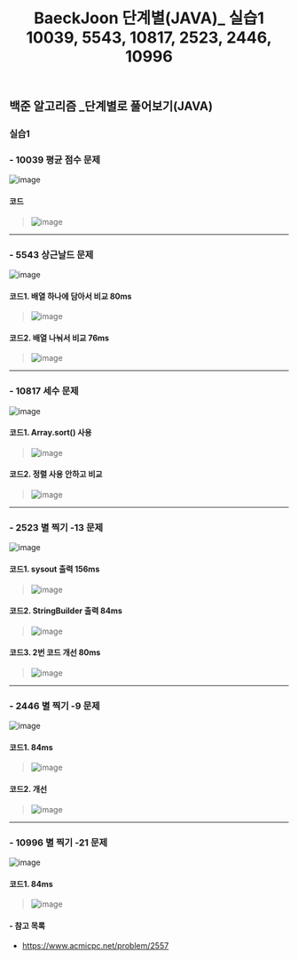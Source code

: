 ﻿---
layout: single
title: "BaeckJoon 단계별(JAVA)_ 실습1 10039, 5543, 10817, 2523, 2446, 10996"
read_time: true
categories: 
 - BaeckJoon 
tags: 
 - Algorithm
 - BaeckJoon 
last_modified_at: '2020-07-07 11:01:00 +0800'
toc: true
toc_sticky: true
toc_label: 목차
---
## 백준 알고리즘 _단계별로 풀어보기(JAVA)
### 실습1
### - 10039 평균 점수 문제
![image](https://user-images.githubusercontent.com/66898243/86556872-69887300-bf8f-11ea-88fe-26da9fc3b62b.png)

#### 코드
>  ![image](https://user-images.githubusercontent.com/66898243/86557475-33e48980-bf91-11ea-8f83-cf1b43c985c3.png)

***
### - 5543 상근날드 문제
![image](https://user-images.githubusercontent.com/66898243/86556907-8cb32280-bf8f-11ea-9781-60a81f78b4ff.png)

#### 코드1. 배열 하나에 담아서 비교 80ms
>  ![image](https://user-images.githubusercontent.com/66898243/86560096-8bd2be80-bf98-11ea-9912-64ee1c7ccd27.png)

#### 코드2. 배열 나눠서 비교 76ms
>  ![image](https://user-images.githubusercontent.com/66898243/86560026-604fd400-bf98-11ea-809b-149e187a47cf.png)

***
### - 10817 세수 문제
![image](https://user-images.githubusercontent.com/66898243/86556983-cc7a0a00-bf8f-11ea-98f5-44b2afb79af6.png)

#### 코드1. Array.sort() 사용
>  ![image](https://user-images.githubusercontent.com/66898243/86562976-8d06ea00-bf9e-11ea-9df4-9082a28280d0.png)

#### 코드2. 정렬 사용 안하고 비교
>  ![image](https://user-images.githubusercontent.com/66898243/86563023-9e4ff680-bf9e-11ea-8f2a-d5db3656aed2.png)

***
### - 2523 별 찍기 -13 문제
![image](https://user-images.githubusercontent.com/66898243/86557003-e0be0700-bf8f-11ea-9d63-c3e3364d76ee.png)

#### 코드1. sysout 출력 156ms
>  ![image](https://user-images.githubusercontent.com/66898243/86568168-6d27f400-bfa7-11ea-98ea-09ed32a7b502.png)

#### 코드2. StringBuilder 출력 84ms
>  ![image](https://user-images.githubusercontent.com/66898243/86568269-90eb3a00-bfa7-11ea-90c5-463177375456.png)

#### 코드3. 2번 코드 개선 80ms
>  ![image](https://user-images.githubusercontent.com/66898243/86569141-f25fd880-bfa8-11ea-9047-5dcfa8a1ab08.png)

***
### - 2446 별 찍기 -9 문제
![image](https://user-images.githubusercontent.com/66898243/86557040-f5020400-bf8f-11ea-8cbc-a85feb67d529.png)

#### 코드1. 84ms
>  ![image](https://user-images.githubusercontent.com/66898243/86571917-2f2dce80-bfad-11ea-8ece-1aa6bf85400f.png)

#### 코드2. 개선
>  ![image](https://user-images.githubusercontent.com/66898243/86681209-4e267200-c03a-11ea-9a91-25b713a72c91.png)

***
### - 10996 별 찍기 -21 문제
![image](https://user-images.githubusercontent.com/66898243/86557065-0519e380-bf90-11ea-8ee7-177007c610a7.png)

#### 코드1. 84ms
>  ![image](https://user-images.githubusercontent.com/66898243/86680808-e96b1780-c039-11ea-8053-df284a207b8a.png)




#### - 참고 목록
- https://www.acmicpc.net/problem/2557